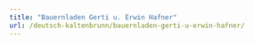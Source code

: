```yaml
---
title: "Bauernladen Gerti u. Erwin Hafner"
url: /deutsch-kaltenbrunn/bauernladen-gerti-u-erwin-hafner/
---
```

